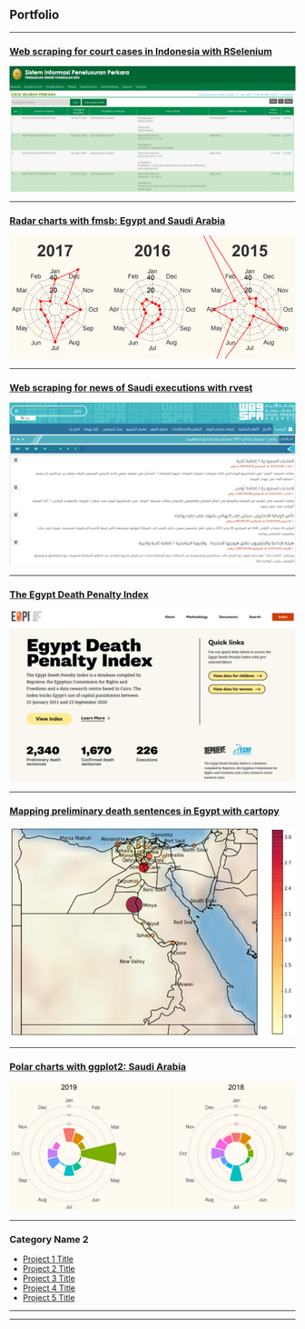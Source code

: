 ## Portfolio

---

### [Web scraping for court cases in Indonesia with RSelenium](/indonesia_scraper)
<img src="images/indon_search_screenshot.png?raw=true"/>

---

### [Radar charts with fmsb: Egypt and Saudi Arabia](/radar-charts-egypt-ksa)
<img src="images/egypt-radar-screengrab.png?raw=true"/>

---

### [Web scraping for news of Saudi executions with rvest](/ksa_scraper)
<img src="images/SPA-screenshot.png?raw=true"/>

---

### [The Egypt Death Penalty Index](/EDPI)
<img src="images/new-EDPI-screenshot.png?raw=true"/>

---


### [Mapping preliminary death sentences in Egypt with cartopy](/egypt-cartopy)
<img src="images/egypt-prelim-map.png?raw=true"/>

---

### [Polar charts with ggplot2: Saudi Arabia](/ksa_polar)
<img src="images/ksa-polar-screenshot.png?raw=true"/>

---

### Category Name 2

- [Project 1 Title](http://example.com/)
- [Project 2 Title](http://example.com/)
- [Project 3 Title](http://example.com/)
- [Project 4 Title](http://example.com/)
- [Project 5 Title](http://example.com/)

---




---
